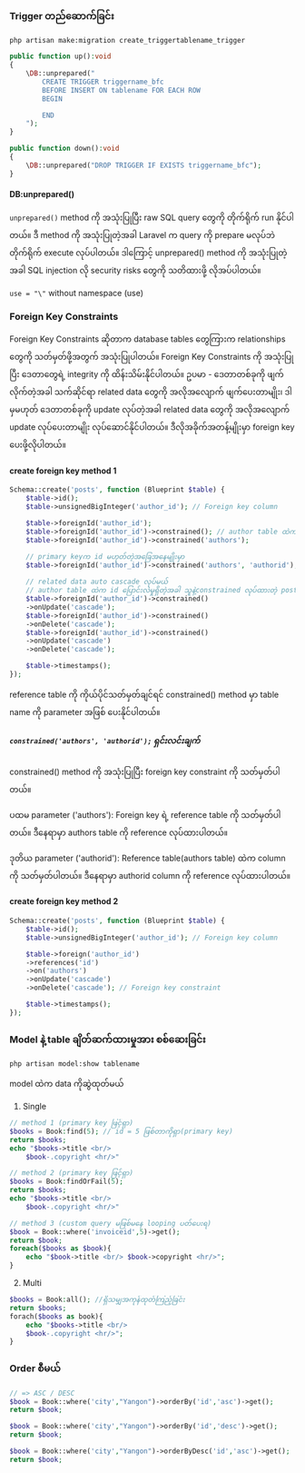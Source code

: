 ### Trigger တည်ဆောက်ခြင်း
```shell
php artisan make:migration create_triggertablename_trigger 
```
```php
public function up():void
{
    \DB::unprepared("
        CREATE TRIGGER triggername_bfc
        BEFORE INSERT ON tablename FOR EACH ROW
        BEGIN

        END
    ");
}

public function down():void
{
    \DB::unprepared("DROP TRIGGER IF EXISTS triggername_bfc");
}

```
#### DB:unprepared()
`unprepared()` method ကို အသုံးပြုပြီး raw SQL query တွေကို တိုက်ရိုက် run နိုင်ပါတယ်။ ဒီ method ကို အသုံးပြုတဲ့အခါ Laravel က query ကို prepare မလုပ်ဘဲ တိုက်ရိုက် execute လုပ်ပါတယ်။ ဒါကြောင့် unprepared() method ကို အသုံးပြုတဲ့အခါ SQL injection လို security risks တွေကို သတိထားဖို့ လိုအပ်ပါတယ်။

`use = "\"` without namespace (use)

### Foreign Key Constraints
Foreign Key Constraints ဆိုတာက database tables တွေကြားက relationships တွေကို သတ်မှတ်ဖို့အတွက် အသုံးပြုပါတယ်။ Foreign Key Constraints ကို အသုံးပြုပြီး ဒေတာတွေရဲ့ integrity ကို ထိန်းသိမ်းနိုင်ပါတယ်။ ဥပမာ - ဒေတာတစ်ခုကို ဖျက်လိုက်တဲ့အခါ သက်ဆိုင်ရာ related data တွေကို အလိုအလျောက် ဖျက်ပေးတာမျိုး၊ ဒါမှမဟုတ် ဒေတာတစ်ခုကို update လုပ်တဲ့အခါ related data တွေကို အလိုအလျောက် update လုပ်ပေးတာမျိုး လုပ်ဆောင်နိုင်ပါတယ်။
ဒီလိုအခိုက်အတန့်မျိုးမှာ foreign key ပေးဖို့လိုပါတယ်။

#### create foreign key method 1
```php
Schema::create('posts', function (Blueprint $table) {
    $table->id();
    $table->unsignedBigInteger('author_id'); // Foreign key column

    $table->foreignId('author_id');
    $table->foreignId('author_id')->constrained(); // author table ထဲက id
    $table->foreignId('author_id')->constrained('authors');

    // primary keyက id မဟုတ်တဲ့အခြေအနေမျိုးမှာ
    $table->foreignId('author_id')->constrained('authors', 'authorid');
    
    // related data auto cascade လုပ်မယ် 
    // ‌author table ထဲက id ပြောင်းလဲမှုရှိတဲ့အခါ သူနဲ့constrained လုပ်ထားတဲ့ posts ထဲက records တွေပါ လိုက်ပြောင်းမှာပါ။ ဥပမာ- author ထဲက id တစ်ခုကိုဖျက်လိုက်ရင် သူနဲ့ဆိုင်တဲ့ posts တွေပါပျက်ကုန်မှာပါ။
    $table->foreignId('author_id')->constrained()
    ->onUpdate('cascade');
    $table->foreignId('author_id')->constrained()
    ->onDelete('cascade');
    $table->foreignId('author_id')->constrained()
    ->onUpdate('cascade')
    ->onDelete('cascade');

    $table->timestamps();
});
```
reference table ကို ကိုယ်ပိုင်သတ်မှတ်ချင်ရင် constrained() method မှာ table name ကို parameter အဖြစ် ပေးနိုင်ပါတယ်။

##### `constrained('authors', 'authorid');` ရှင်းလင်းချက်
constrained() method ကို အသုံးပြုပြီး foreign key constraint ကို သတ်မှတ်ပါတယ်။

ပထမ parameter ('authors'): Foreign key ရဲ့ reference table ကို သတ်မှတ်ပါတယ်။ ဒီနေရာမှာ authors table ကို reference လုပ်ထားပါတယ်။

ဒုတိယ parameter ('authorid'): Reference table(authors table) ထဲက column ကို သတ်မှတ်ပါတယ်။ ဒီနေရာမှာ authorid column ကို reference လုပ်ထားပါတယ်။

#### create foreign key method 2
```php
Schema::create('posts', function (Blueprint $table) {
    $table->id();
    $table->unsignedBigInteger('author_id'); // Foreign key column

    $table->foreign('author_id')
    ->references('id')
    ->on('authors')
    ->onUpdate('cascade')
    ->onDelete('cascade'); // Foreign key constraint

    $table->timestamps();
});
```

### Model နဲ့ table ချိတ်ဆက်ထားမှုအား စစ်ဆေးခြင်း

```shell
php artisan model:show tablename
```
model ထဲက data ကိုဆွဲထုတ်မယ်
1. Single 
```php
// method 1 (primary key ဖြင့်ရှာ)
$books = Book:find(5); // id = 5 ဖြစ်တာကိုရှာ(primary key)
return $books;
echo "$books->title <br/>
    $book-.copyright <hr/>"

// method 2 (primary key ဖြင့်ရှာ)
$books = Book:findOrFail(5); 
return $books;
echo "$books->title <br/>
    $book-.copyright <hr/>"

// method 3 (custom query မဖြစ်မနေ looping ပတ်ပေးရ)
$book = Book::where('invoiceid',5)->get();
return $book;
foreach($books as $book){
    echo "$book->title <br/> $book->copyright <hr/>";
}
```
2. Multi
```php
$books = Book:all(); //ရှိသမျှအကုန်ထုတ်ကြည့်ခြင်း
return $books;
forach($books as book){
    echo "$books->title <br/>
    $book-.copyright <hr/>";
}
```
### Order စီမယ်
```php
// => ASC / DESC
$book = Book::where('city',"Yangon")->orderBy('id','asc')->get();
return $book;

$book = Book::where('city',"Yangon")->orderBy('id','desc')->get();
return $book;

$book = Book::where('city',"Yangon")->orderByDesc('id','asc')->get();
return $book;
```